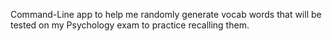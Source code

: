 Command-Line app to help me randomly generate vocab words that will be tested on my Psychology exam to practice recalling them. 
